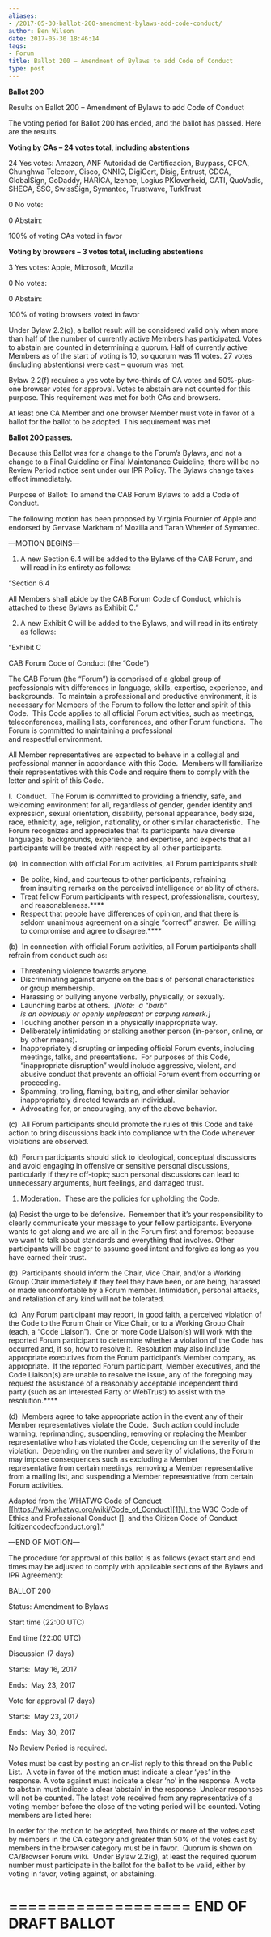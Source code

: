 ```yaml
---
aliases:
- /2017-05-30-ballot-200-amendment-bylaws-add-code-conduct/
author: Ben Wilson
date: 2017-05-30 18:46:14
tags:
- Forum
title: Ballot 200 – Amendment of Bylaws to add Code of Conduct
type: post
---
```


**Ballot 200**

Results on Ballot 200 – Amendment of Bylaws to add Code of Conduct

The voting period for Ballot 200 has ended, and the ballot has passed. Here are the results.

**Voting by CAs – 24 votes total, including abstentions**

24 Yes votes: Amazon, ANF Autoridad de Certificacion, Buypass, CFCA, Chunghwa Telecom, Cisco, CNNIC, DigiCert, Disig, Entrust, GDCA, GlobalSign, GoDaddy, HARICA, Izenpe, Logius PKIoverheid, OATI, QuoVadis, SHECA, SSC, SwissSign, Symantec, Trustwave, TurkTrust

0 No vote:

0 Abstain:

100% of voting CAs voted in favor

**Voting by browsers – 3 votes total, including abstentions**

3 Yes votes: Apple, Microsoft, Mozilla

0 No votes:

0 Abstain:

100% of voting browsers voted in favor

Under Bylaw 2.2(g), a ballot result will be considered valid only when more than half of the number of currently active Members has participated. Votes to abstain are counted in determining a quorum. Half of currently active Members as of the start of voting is 10, so quorum was 11 votes. 27 votes (including abstentions) were cast – quorum was met.

Bylaw 2.2(f) requires a yes vote by two-thirds of CA votes and 50%-plus-one browser votes for approval. Votes to abstain are not counted for this purpose. This requirement was met for both CAs and browsers.

At least one CA Member and one browser Member must vote in favor of a ballot for the ballot to be adopted. This requirement was met

**Ballot 200 passes.**

Because this Ballot was for a change to the Forum’s Bylaws, and not a change to a Final Guideline or Final Maintenance Guideline, there will be no Review Period notice sent under our IPR Policy. The Bylaws change takes effect immediately.

Purpose of Ballot: To amend the CAB Forum Bylaws to add a Code of Conduct.

The following motion has been proposed by Virginia Fournier of Apple and endorsed by Gervase Markham of Mozilla and Tarah Wheeler of Symantec.

—MOTION BEGINS—

1. A new Section 6.4 will be added to the Bylaws of the CAB Forum, and will read in its entirety as follows:

“Section 6.4

All Members shall abide by the CAB Forum Code of Conduct, which is attached to these Bylaws as Exhibit C.”

2. A new Exhibit C will be added to the Bylaws, and will read in its entirety as follows:

“Exhibit C

CAB Forum Code of Conduct (the “Code”)

The CAB Forum (the “Forum”) is comprised of a global group of professionals with differences in language, skills, expertise, experience, and backgrounds.  To maintain a professional and productive environment, it is necessary for Members of the Forum to follow the letter and spirit of this Code.  This Code applies to all official Forum activities, such as meetings, teleconferences, mailing lists, conferences, and other Forum functions.  The Forum is committed to maintaining a professional and respectful environment.

All Member representatives are expected to behave in a collegial and professional manner in accordance with this Code.  Members will familiarize their representatives with this Code and require them to comply with the letter and spirit of this Code.

I.  Conduct.  The Forum is committed to providing a friendly, safe, and welcoming environment for all, regardless of gender, gender identity and expression, sexual orientation, disability, personal appearance, body size, race, ethnicity, age, religion, nationality, or other similar characteristic.  The Forum recognizes and appreciates that its participants have diverse languages, backgrounds, experience, and expertise, and expects that all participants will be treated with respect by all other participants.

(a)  In connection with official Forum activities, all Forum participants shall:

- Be polite, kind, and courteous to other participants, refraining from insulting remarks on the perceived intelligence or ability of others.
- Treat fellow Forum participants with respect, professionalism, courtesy, and reasonableness.****
- Respect that people have differences of opinion, and that there is seldom unanimous agreement on a single “correct” answer.  Be willing to compromise and agree to disagree.****

(b)  In connection with official Forum activities, all Forum participants shall refrain from conduct such as:

- Threatening violence towards anyone.
- Discriminating against anyone on the basis of personal characteristics or group membership.
- Harassing or bullying anyone verbally, physically, or sexually.
- Launching barbs at others.  _\[Note:  a “barb” is an obviously or openly unpleasant or carping remark.\]_
- Touching another person in a physically inappropriate way.
- Deliberately intimidating or stalking another person (in-person, online, or by other means).
- Inappropriately disrupting or impeding official Forum events, including meetings, talks, and presentations.  For purposes of this Code, “inappropriate disruption” would include aggressive, violent, and abusive conduct that prevents an official Forum event from occurring or proceeding.
- Spamming, trolling, flaming, baiting, and other similar behavior inappropriately directed towards an individual.
- Advocating for, or encouraging, any of the above behavior.

(c)  All Forum participants should promote the rules of this Code and take action to bring discussions back into compliance with the Code whenever violations are observed.

(d)  Forum participants should stick to ideological, conceptual discussions and avoid engaging in offensive or sensitive personal discussions, particularly if they’re off-topic; such personal discussions can lead to unnecessary arguments, hurt feelings, and damaged trust.

1. Moderation.  These are the policies for upholding the Code.

(a) Resist the urge to be defensive.  Remember that it’s your responsibility to clearly communicate your message to your fellow participants. Everyone wants to get along and we are all in the Forum first and foremost because we want to talk about standards and everything that involves. Other participants will be eager to assume good intent and forgive as long as you have earned their trust.

(b)  Participants should inform the Chair, Vice Chair, and/or a Working Group Chair immediately if they feel they have been, or are being, harassed or made uncomfortable by a Forum member. Intimidation, personal attacks, and retaliation of any kind will not be tolerated.

(c)  Any Forum participant may report, in good faith, a perceived violation of the Code to the Forum Chair or Vice Chair, or to a Working Group Chair (each, a “Code Liaison”).  One or more Code Liaison(s) will work with the reported Forum participant to determine whether a violation of the Code has occurred and, if so, how to resolve it.  Resolution may also include appropriate executives from the Forum participant’s Member company, as appropriate.  If the reported Forum participant, Member executives, and the Code Liaison(s) are unable to resolve the issue, any of the foregoing may request the assistance of a reasonably acceptable independent third party (such as an Interested Party or WebTrust) to assist with the resolution.****

(d)  Members agree to take appropriate action in the event any of their Member representatives violate the Code.  Such action could include warning, reprimanding, suspending, removing or replacing the Member representative who has violated the Code, depending on the severity of the violation.  Depending on the number and severity of violations, the Forum may impose consequences such as excluding a Member representative from certain meetings, removing a Member representative from a mailing list, and suspending a Member representative from certain Forum activities.

Adapted from the WHATWG Code of Conduct \[[https://wiki.whatwg.org/wiki/Code_of_Conduct][1]\], the W3C Code of Ethics and Professional Conduct \[\], and the Citizen Code of Conduct \[[citizencodeofconduct.org][2]\].”

—END OF MOTION—

The procedure for approval of this ballot is as follows (exact start and end times may be adjusted to comply with applicable sections of the Bylaws and IPR Agreement):

BALLOT 200

Status: Amendment to Bylaws

Start time (22:00 UTC)

End time (22:00 UTC)

Discussion (7 days)

Starts:  May 16, 2017

Ends:  May 23, 2017

Vote for approval (7 days)

Starts:  May 23, 2017

Ends:  May 30, 2017

No Review Period is required.

Votes must be cast by posting an on-list reply to this thread on the Public List.  A vote in favor of the motion must indicate a clear ‘yes’ in the response. A vote against must indicate a clear ‘no’ in the response. A vote to abstain must indicate a clear ‘abstain’ in the response. Unclear responses will not be counted. The latest vote received from any representative of a voting member before the close of the voting period will be counted. Voting members are listed here:

In order for the motion to be adopted, two thirds or more of the votes cast by members in the CA category and greater than 50% of the votes cast by members in the browser category must be in favor.  Quorum is shown on CA/Browser Forum wiki.  Under Bylaw 2.2(g), at least the required quorum number must participate in the ballot for the ballot to be valid, either by voting in favor, voting against, or abstaining.

# =================== END OF DRAFT BALLOT

[1]: https://wiki.whatwg.org/wiki/Code_of_Conduct
[2]: http://citizencodeofconduct.org/